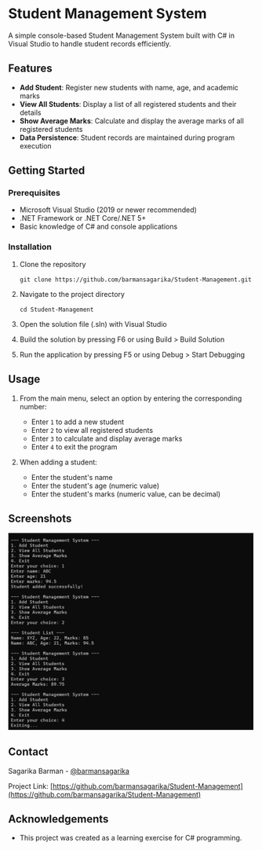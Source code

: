 # Student Management System

A simple console-based Student Management System built with C# in Visual Studio to handle student records efficiently.

## Features

- **Add Student**: Register new students with name, age, and academic marks
- **View All Students**: Display a list of all registered students and their details
- **Show Average Marks**: Calculate and display the average marks of all registered students
- **Data Persistence**: Student records are maintained during program execution

## Getting Started

### Prerequisites

- Microsoft Visual Studio (2019 or newer recommended)
- .NET Framework or .NET Core/.NET 5+
- Basic knowledge of C# and console applications

### Installation

1. Clone the repository
   ```
   git clone https://github.com/barmansagarika/Student-Management.git
   ```

2. Navigate to the project directory
   ```
   cd Student-Management
   ```

3. Open the solution file (.sln) with Visual Studio

4. Build the solution by pressing F6 or using Build > Build Solution

5. Run the application by pressing F5 or using Debug > Start Debugging

## Usage

1. From the main menu, select an option by entering the corresponding number:
   - Enter `1` to add a new student
   - Enter `2` to view all registered students
   - Enter `3` to calculate and display average marks
   - Enter `4` to exit the program

2. When adding a student:
   - Enter the student's name
   - Enter the student's age (numeric value)
   - Enter the student's marks (numeric value, can be decimal)

## Screenshots

<img src="./screenshots/page.png" alt="Student Management System Screenshot" width="500"/>

## Contact

Sagarika Barman - [@barmansagarika](https://github.com/barmansagarika)

Project Link: [https://github.com/barmansagarika/Student-Management](https://github.com/barmansagarika/Student-Management)

## Acknowledgements

- This project was created as a learning exercise for C# programming.

